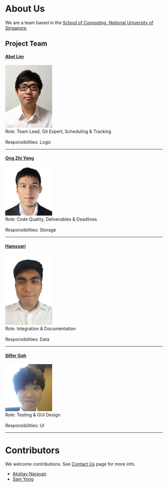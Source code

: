 # About Us

We are a team based in the [School of Computing, National University of Singapore](http://www.comp.nus.edu.sg).

## Project Team

#### [Abel Lim](http://github.com/abellimz) <br>
<img src="images/AbelLim.jpg" width="150"><br>
Role: Team Lead, Git Expert, Scheduling & Tracking <br>  
Responsibilities: Logic

-----

#### [Ong Zhi Yong](http://github.com/zhiyong4113)
<img src="images/OngZhiYong.jpg" width="150"><br>
Role: Code Quality, Deliverables & Deadlines <br>  
Responsibilities: Storage

-----

#### [Hamsyari](http://github.com/yijinl) 
<img src="images/Hamsyari.jpg" width="150"><br>
Role: Integration & Documentation <br>  
Responsibilities: Data

-----

#### [Silfer Goh](http://github.com/Silfer)
<img src="images/GohYuanTat.jpg" width="150"><br>
Role: Testing & GUI Design <br>  
Responsibilities: UI

-----

# Contributors

We welcome contributions. See [Contact Us](ContactUs.md) page for more info.

* [Akshay Narayan](https://github.com/se-edu/addressbook-level4/pulls?q=is%3Apr+author%3Aokkhoy)
* [Sam Yong](https://github.com/se-edu/addressbook-level4/pulls?q=is%3Apr+author%3Amauris)